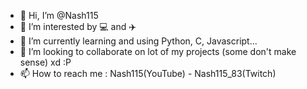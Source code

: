 - 👋 Hi, I’m @Nash115
- 👀 I’m interested by 💻 and ✈️
- 🌱 I’m currently learning and using Python, C, Javascript...
- 💞️ I’m looking to collaborate on lot of my projects (some don't make sense) xd :P
- 📫 How to reach me : Nash115(YouTube) - Nash115_83(Twitch)
<!---
Nash115/Nash115 is a ✨ special ✨ repository because its `README.md` (this file) appears on your GitHub profile.
You can click the Preview link to take a look at your changes.
--->
